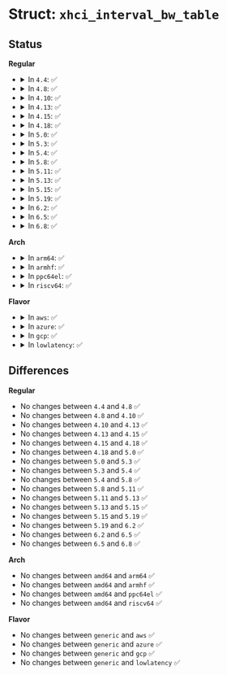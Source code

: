 # Struct: <code>xhci_interval_bw_table</code>

## Status
<b>Regular</b>
<ul>
<li>
<details>
<summary>In <code>4.4</code>: ✅</summary>

```c
struct xhci_interval_bw_table {
    unsigned int interval0_esit_payload;
    struct xhci_interval_bw interval_bw[16];
    unsigned int bw_used;
    unsigned int ss_bw_in;
    unsigned int ss_bw_out;
};
```
</details>
</li>
<li>
<details>
<summary>In <code>4.8</code>: ✅</summary>

```c
struct xhci_interval_bw_table {
    unsigned int interval0_esit_payload;
    struct xhci_interval_bw interval_bw[16];
    unsigned int bw_used;
    unsigned int ss_bw_in;
    unsigned int ss_bw_out;
};
```
</details>
</li>
<li>
<details>
<summary>In <code>4.10</code>: ✅</summary>

```c
struct xhci_interval_bw_table {
    unsigned int interval0_esit_payload;
    struct xhci_interval_bw interval_bw[16];
    unsigned int bw_used;
    unsigned int ss_bw_in;
    unsigned int ss_bw_out;
};
```
</details>
</li>
<li>
<details>
<summary>In <code>4.13</code>: ✅</summary>

```c
struct xhci_interval_bw_table {
    unsigned int interval0_esit_payload;
    struct xhci_interval_bw interval_bw[16];
    unsigned int bw_used;
    unsigned int ss_bw_in;
    unsigned int ss_bw_out;
};
```
</details>
</li>
<li>
<details>
<summary>In <code>4.15</code>: ✅</summary>

```c
struct xhci_interval_bw_table {
    unsigned int interval0_esit_payload;
    struct xhci_interval_bw interval_bw[16];
    unsigned int bw_used;
    unsigned int ss_bw_in;
    unsigned int ss_bw_out;
};
```
</details>
</li>
<li>
<details>
<summary>In <code>4.18</code>: ✅</summary>

```c
struct xhci_interval_bw_table {
    unsigned int interval0_esit_payload;
    struct xhci_interval_bw interval_bw[16];
    unsigned int bw_used;
    unsigned int ss_bw_in;
    unsigned int ss_bw_out;
};
```
</details>
</li>
<li>
<details>
<summary>In <code>5.0</code>: ✅</summary>

```c
struct xhci_interval_bw_table {
    unsigned int interval0_esit_payload;
    struct xhci_interval_bw interval_bw[16];
    unsigned int bw_used;
    unsigned int ss_bw_in;
    unsigned int ss_bw_out;
};
```
</details>
</li>
<li>
<details>
<summary>In <code>5.3</code>: ✅</summary>

```c
struct xhci_interval_bw_table {
    unsigned int interval0_esit_payload;
    struct xhci_interval_bw interval_bw[16];
    unsigned int bw_used;
    unsigned int ss_bw_in;
    unsigned int ss_bw_out;
};
```
</details>
</li>
<li>
<details>
<summary>In <code>5.4</code>: ✅</summary>

```c
struct xhci_interval_bw_table {
    unsigned int interval0_esit_payload;
    struct xhci_interval_bw interval_bw[16];
    unsigned int bw_used;
    unsigned int ss_bw_in;
    unsigned int ss_bw_out;
};
```
</details>
</li>
<li>
<details>
<summary>In <code>5.8</code>: ✅</summary>

```c
struct xhci_interval_bw_table {
    unsigned int interval0_esit_payload;
    struct xhci_interval_bw interval_bw[16];
    unsigned int bw_used;
    unsigned int ss_bw_in;
    unsigned int ss_bw_out;
};
```
</details>
</li>
<li>
<details>
<summary>In <code>5.11</code>: ✅</summary>

```c
struct xhci_interval_bw_table {
    unsigned int interval0_esit_payload;
    struct xhci_interval_bw interval_bw[16];
    unsigned int bw_used;
    unsigned int ss_bw_in;
    unsigned int ss_bw_out;
};
```
</details>
</li>
<li>
<details>
<summary>In <code>5.13</code>: ✅</summary>

```c
struct xhci_interval_bw_table {
    unsigned int interval0_esit_payload;
    struct xhci_interval_bw interval_bw[16];
    unsigned int bw_used;
    unsigned int ss_bw_in;
    unsigned int ss_bw_out;
};
```
</details>
</li>
<li>
<details>
<summary>In <code>5.15</code>: ✅</summary>

```c
struct xhci_interval_bw_table {
    unsigned int interval0_esit_payload;
    struct xhci_interval_bw interval_bw[16];
    unsigned int bw_used;
    unsigned int ss_bw_in;
    unsigned int ss_bw_out;
};
```
</details>
</li>
<li>
<details>
<summary>In <code>5.19</code>: ✅</summary>

```c
struct xhci_interval_bw_table {
    unsigned int interval0_esit_payload;
    struct xhci_interval_bw interval_bw[16];
    unsigned int bw_used;
    unsigned int ss_bw_in;
    unsigned int ss_bw_out;
};
```
</details>
</li>
<li>
<details>
<summary>In <code>6.2</code>: ✅</summary>

```c
struct xhci_interval_bw_table {
    unsigned int interval0_esit_payload;
    struct xhci_interval_bw interval_bw[16];
    unsigned int bw_used;
    unsigned int ss_bw_in;
    unsigned int ss_bw_out;
};
```
</details>
</li>
<li>
<details>
<summary>In <code>6.5</code>: ✅</summary>

```c
struct xhci_interval_bw_table {
    unsigned int interval0_esit_payload;
    struct xhci_interval_bw interval_bw[16];
    unsigned int bw_used;
    unsigned int ss_bw_in;
    unsigned int ss_bw_out;
};
```
</details>
</li>
<li>
<details>
<summary>In <code>6.8</code>: ✅</summary>

```c
struct xhci_interval_bw_table {
    unsigned int interval0_esit_payload;
    struct xhci_interval_bw interval_bw[16];
    unsigned int bw_used;
    unsigned int ss_bw_in;
    unsigned int ss_bw_out;
};
```
</details>
</li>
</ul>
<b>Arch</b>
<ul>
<li>
<details>
<summary>In <code>arm64</code>: ✅</summary>

```c
struct xhci_interval_bw_table {
    unsigned int interval0_esit_payload;
    struct xhci_interval_bw interval_bw[16];
    unsigned int bw_used;
    unsigned int ss_bw_in;
    unsigned int ss_bw_out;
};
```
</details>
</li>
<li>
<details>
<summary>In <code>armhf</code>: ✅</summary>

```c
struct xhci_interval_bw_table {
    unsigned int interval0_esit_payload;
    struct xhci_interval_bw interval_bw[16];
    unsigned int bw_used;
    unsigned int ss_bw_in;
    unsigned int ss_bw_out;
};
```
</details>
</li>
<li>
<details>
<summary>In <code>ppc64el</code>: ✅</summary>

```c
struct xhci_interval_bw_table {
    unsigned int interval0_esit_payload;
    struct xhci_interval_bw interval_bw[16];
    unsigned int bw_used;
    unsigned int ss_bw_in;
    unsigned int ss_bw_out;
};
```
</details>
</li>
<li>
<details>
<summary>In <code>riscv64</code>: ✅</summary>

```c
struct xhci_interval_bw_table {
    unsigned int interval0_esit_payload;
    struct xhci_interval_bw interval_bw[16];
    unsigned int bw_used;
    unsigned int ss_bw_in;
    unsigned int ss_bw_out;
};
```
</details>
</li>
</ul>
<b>Flavor</b>
<ul>
<li>
<details>
<summary>In <code>aws</code>: ✅</summary>

```c
struct xhci_interval_bw_table {
    unsigned int interval0_esit_payload;
    struct xhci_interval_bw interval_bw[16];
    unsigned int bw_used;
    unsigned int ss_bw_in;
    unsigned int ss_bw_out;
};
```
</details>
</li>
<li>
<details>
<summary>In <code>azure</code>: ✅</summary>

```c
struct xhci_interval_bw_table {
    unsigned int interval0_esit_payload;
    struct xhci_interval_bw interval_bw[16];
    unsigned int bw_used;
    unsigned int ss_bw_in;
    unsigned int ss_bw_out;
};
```
</details>
</li>
<li>
<details>
<summary>In <code>gcp</code>: ✅</summary>

```c
struct xhci_interval_bw_table {
    unsigned int interval0_esit_payload;
    struct xhci_interval_bw interval_bw[16];
    unsigned int bw_used;
    unsigned int ss_bw_in;
    unsigned int ss_bw_out;
};
```
</details>
</li>
<li>
<details>
<summary>In <code>lowlatency</code>: ✅</summary>

```c
struct xhci_interval_bw_table {
    unsigned int interval0_esit_payload;
    struct xhci_interval_bw interval_bw[16];
    unsigned int bw_used;
    unsigned int ss_bw_in;
    unsigned int ss_bw_out;
};
```
</details>
</li>
</ul>

## Differences
<b>Regular</b>
<ul>
<li>
No changes between <code>4.4</code> and <code>4.8</code> ✅
</li>
<li>
No changes between <code>4.8</code> and <code>4.10</code> ✅
</li>
<li>
No changes between <code>4.10</code> and <code>4.13</code> ✅
</li>
<li>
No changes between <code>4.13</code> and <code>4.15</code> ✅
</li>
<li>
No changes between <code>4.15</code> and <code>4.18</code> ✅
</li>
<li>
No changes between <code>4.18</code> and <code>5.0</code> ✅
</li>
<li>
No changes between <code>5.0</code> and <code>5.3</code> ✅
</li>
<li>
No changes between <code>5.3</code> and <code>5.4</code> ✅
</li>
<li>
No changes between <code>5.4</code> and <code>5.8</code> ✅
</li>
<li>
No changes between <code>5.8</code> and <code>5.11</code> ✅
</li>
<li>
No changes between <code>5.11</code> and <code>5.13</code> ✅
</li>
<li>
No changes between <code>5.13</code> and <code>5.15</code> ✅
</li>
<li>
No changes between <code>5.15</code> and <code>5.19</code> ✅
</li>
<li>
No changes between <code>5.19</code> and <code>6.2</code> ✅
</li>
<li>
No changes between <code>6.2</code> and <code>6.5</code> ✅
</li>
<li>
No changes between <code>6.5</code> and <code>6.8</code> ✅
</li>
</ul>
<b>Arch</b>
<ul>
<li>
No changes between <code>amd64</code> and <code>arm64</code> ✅
</li>
<li>
No changes between <code>amd64</code> and <code>armhf</code> ✅
</li>
<li>
No changes between <code>amd64</code> and <code>ppc64el</code> ✅
</li>
<li>
No changes between <code>amd64</code> and <code>riscv64</code> ✅
</li>
</ul>
<b>Flavor</b>
<ul>
<li>
No changes between <code>generic</code> and <code>aws</code> ✅
</li>
<li>
No changes between <code>generic</code> and <code>azure</code> ✅
</li>
<li>
No changes between <code>generic</code> and <code>gcp</code> ✅
</li>
<li>
No changes between <code>generic</code> and <code>lowlatency</code> ✅
</li>
</ul>
